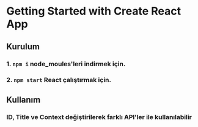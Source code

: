 # Getting Started with Create React App

## Kurulum

### 1.  `npm i` node_moules'leri indirmek için.
### 2.  `npm start` React çalıştırmak için.

## Kullanım

### ID, Title ve Context değiştirilerek farklı API'ler ile kullanılabilir
